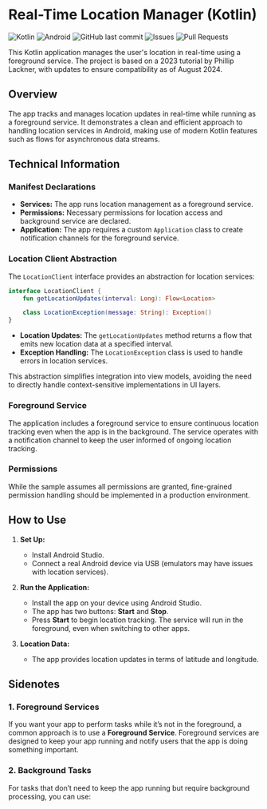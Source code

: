 # Real-Time Location Manager (Kotlin)

![Kotlin](https://img.shields.io/badge/Kotlin-1.8.0-blueviolet?style=for-the-badge&logo=kotlin)
![Android](https://img.shields.io/badge/Android-14-green?style=for-the-badge&logo=android)
![GitHub last commit](https://img.shields.io/github/last-commit/Valentin387/LocationTracker01?style=for-the-badge)
![Issues](https://img.shields.io/github/issues/Valentin387/LocationTracker01?style=for-the-badge)
![Pull Requests](https://img.shields.io/github/issues-pr/Valentin387/LocationTracker01?style=for-the-badge)

This Kotlin application manages the user's location in real-time using a foreground service. The project is based on a 2023 tutorial by Phillip Lackner, with updates to ensure compatibility as of August 2024.

## Overview

The app tracks and manages location updates in real-time while running as a foreground service. It demonstrates a clean and efficient approach to handling location services in Android, making use of modern Kotlin features such as flows for asynchronous data streams.

## Technical Information

### Manifest Declarations

- **Services:** The app runs location management as a foreground service.
- **Permissions:** Necessary permissions for location access and background service are declared.
- **Application:** The app requires a custom `Application` class to create notification channels for the foreground service.

### Location Client Abstraction

The `LocationClient` interface provides an abstraction for location services:

```kotlin
interface LocationClient {
    fun getLocationUpdates(interval: Long): Flow<Location>

    class LocationException(message: String): Exception()
}
```

- **Location Updates:** The `getLocationUpdates` method returns a flow that emits new location data at a specified interval.
- **Exception Handling:** The `LocationException` class is used to handle errors in location services.

This abstraction simplifies integration into view models, avoiding the need to directly handle context-sensitive implementations in UI layers.

### Foreground Service

The application includes a foreground service to ensure continuous location tracking even when the app is in the background. The service operates with a notification channel to keep the user informed of ongoing location tracking.

### Permissions

While the sample assumes all permissions are granted, fine-grained permission handling should be implemented in a production environment.

## How to Use

1. **Set Up:**
   - Install Android Studio.
   - Connect a real Android device via USB (emulators may have issues with location services).
  
2. **Run the Application:**
   - Install the app on your device using Android Studio.
   - The app has two buttons: **Start** and **Stop**.
   - Press **Start** to begin location tracking. The service will run in the foreground, even when switching to other apps.
  
3. **Location Data:**
   - The app provides location updates in terms of latitude and longitude.

## Sidenotes

### 1. **Foreground Services**

If you want your app to perform tasks while it’s not in the foreground, a common approach is to use a **Foreground Service**. Foreground services are designed to keep your app running and notify users that the app is doing something important.

### 2. **Background Tasks**

For tasks that don’t need to keep the app running but require background processing, you can use:
